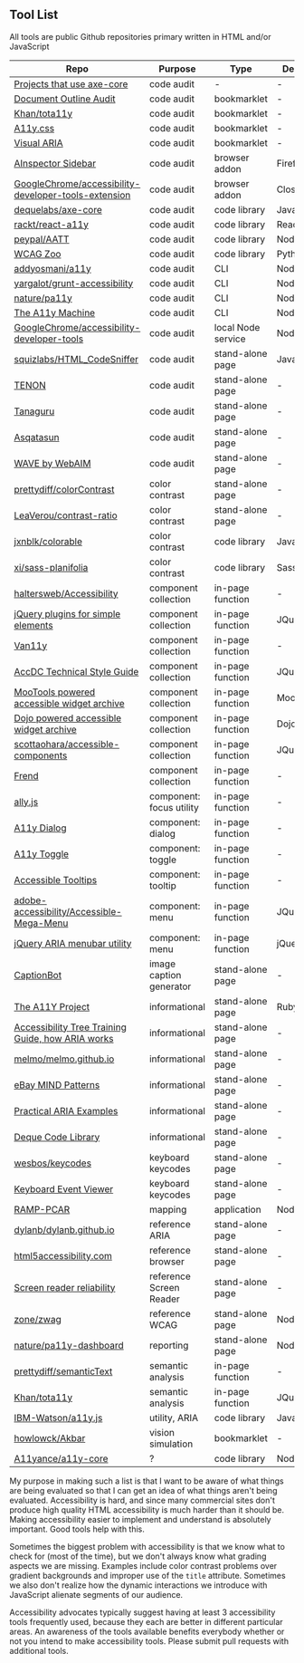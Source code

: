 Tool List
---

All tools are public Github repositories primary written in HTML and/or JavaScript

Repo                                                                                                                                 |Purpose                 |Type              |Dependencies
-------------------------------------------------------------------------------------------------------------------------------------|------------------------|------------------|------------
[Projects that use axe-core](https://github.com/dequelabs/axe-core/blob/master/doc/projects.md)                                      |code audit              |-                 |-
[Document Outline Audit](https://github.com/edenspiekermann/outline-audit)                                                           |code audit              |bookmarklet       |-
[Khan/tota11y](https://github.com/Khan/tota11y)                                                                                      |code audit              |bookmarklet       |-
[A11y.css](https://github.com/ffoodd/a11y.css)                                                                                       |code audit              |bookmarklet       |-
[Visual ARIA](https://github.com/accdc/csun-2016)                                                                                    |code audit              |bookmarklet       |-
[AInspector Sidebar](https://ainspector.github.io)                                                                                   |code audit              |browser addon     |Firefox
[GoogleChrome/accessibility-developer-tools-extension](https://github.com/GoogleChrome/accessibility-developer-tools-extension)      |code audit              |browser addon     |Closure Compiler
[dequelabs/axe-core](https://github.com/dequelabs/axe-core)                                                                          |code audit              |code library      |JavaScript
[rackt/react-a11y](https://github.com/reactjs/react-a11y)                                                                            |code audit              |code library      |React
[peypal/AATT](https://github.com/paypal/AATT)                                                                                        |code audit              |code library      |Node/PhantomJS
[WCAG Zoo](https://github.com/data61/wcag-zoo)                                                                                       |code audit              |code library      |Python
[addyosmani/a11y](https://github.com/addyosmani/a11y)                                                                                |code audit              |CLI               |Node/PhantomJS
[yargalot/grunt-accessibility](https://github.com/yargalot/grunt-accessibility)                                                      |code audit              |CLI               |Node/Grunt
[nature/pa11y](https://github.com/springernature/pa11y)                                                                              |code audit              |CLI               |Node/PhantonJS
[The A11y Machine](https://github.com/liip/TheA11yMachine)                                                                           |code audit              |CLI               |Node/PhantomJS
[GoogleChrome/accessibility-developer-tools](https://github.com/GoogleChrome/accessibility-developer-tools)                          |code audit              |local Node service|Node
[squizlabs/HTML_CodeSniffer](https://github.com/squizlabs/HTML_CodeSniffer)                                                          |code audit              |stand-alone page  |JavaScript
[TENON](http://tenon.io/)                                                                                                            |code audit              |stand-alone page  |-
[Tanaguru](https://github.com/Tanaguru/Tanaguru)                                                                                     |code audit              |stand-alone page  |-
[Asqatasun](https://github.com/Asqatasun/Asqatasun)                                                                                  |code audit              |stand-alone page  |-
[WAVE by WebAIM](http://wave.webaim.org/)                                                                                            |code audit              |stand-alone page  |-
[prettydiff/colorContrast](https://github.com/prettydiff/colorContrast)                                                              |color contrast          |stand-alone page  |-
[LeaVerou/contrast-ratio](https://github.com/LeaVerou/contrast-ratio)                                                                |color contrast          |stand-alone page  |-
[jxnblk/colorable](https://github.com/jxnblk/colorable)                                                                              |color contrast          |code library      |JavaScript
[xi/sass-planifolia](https://github.com/xi/sass-planifolia)                                                                          |color contrast          |code library      |Sass
[haltersweb/Accessibility](https://github.com/haltersweb/Accessibility)                                                              |component collection    |in-page function  |-
[jQuery plugins for simple elements](https://a11y.nicolas-hoffmann.net/)                                                             |component collection    |in-page function  |JQuery
[Van11y](https://van11y.net/)                                                                                                        |component collection    |in-page function  |-
[AccDC Technical Style Guide](https://github.com/accdc/tsg)                                                                          |component collection    |in-page function  |JQuery
[MooTools powered accessible widget archive](https://github.com/accdc/tsg-mootools)                                                  |component collection    |in-page function  |MooTools
[Dojo powered accessible widget archive](https://github.com/accdc/tsg-dojo)                                                          |component collection    |in-page function  |Dojo
[scottaohara/accessible-components](https://github.com/scottaohara/accessible-components)                                            |component collection    |in-page function  |JQuery
[Frend](https://github.com/frend/frend.co)                                                                                           |component collection    |in-page function  |-
[ally.js](http://allyjs.io/)                                                                                                         |component: focus utility|in-page function  |-
[A11y Dialog](https://github.com/edenspiekermann/a11y-dialog)                                                                        |component: dialog       |in-page function  |-
[A11y Toggle](https://github.com/edenspiekermann/a11y-toggle)                                                                        |component: toggle       |in-page function  |-
[Accessible Tooltips](https://github.com/timwright12/a11y-tooltips)                                                                  |component: tooltip      |in-page function  |-
[adobe-accessibility/Accessible-Mega-Menu](https://github.com/adobe-accessibility/Accessible-Mega-Menu)                              |component: menu         |in-page function  |JQuery
[jQuery ARIA menubar utility](https://github.com/accdc/aria-menubar)                                                                 |component: menu         |in-page function  |jQuery
[CaptionBot](https://www.captionbot.ai/)                                                                                             |image caption generator |stand-alone page  |-
[The A11Y Project](https://a11yproject.com)                                                                                          |informational           |stand-alone page  |Ruby
[Accessibility Tree Training Guide, how ARIA works](http://whatsock.com/training)                                                    |informational           |stand-alone page  |-
[melmo/melmo.github.io](https://github.com/melmo/melmo.github.io)                                                                    |informational           |stand-alone page  |-
[eBay MIND Patterns](https://www.gitbook.com/book/ebay/mindpatterns/details)                                                         |informational           |stand-alone page  |-
[Practical ARIA Examples](http://heydonworks.com/practical_aria_examples/)                                                           |informational           |stand-alone page  |-
[Deque Code Library](https://dequeuniversity.com/library/)                                                                           |informational           |stand-alone page  |-
[wesbos/keycodes](https://github.com/wesbos/keycodes)                                                                                |keyboard keycodes       |stand-alone page  |-
[Keyboard Event Viewer](http://w3c.github.io/uievents/tools/key-event-viewer.html)                                                   |keyboard keycodes       |stand-alone page  |-
[RAMP-PCAR](https://github.com/RAMP-PCAR/RAMP-PCAR)                                                                                  |mapping                 |application       |Node/Grunt
[dylanb/dylanb.github.io](https://github.com/dylanb/dylanb.github.io)                                                                |reference ARIA          |stand-alone page  |-
[html5accessibility.com](http://html5accessibility.com/)                                                                             |reference browser       |stand-alone page  |-
[Screen reader reliability](https://www.powermapper.com/tests/screen-readers/)                                                       |reference Screen Reader |stand-alone page  |-
[zone/zwag](https://github.com/zone/zwag)                                                                                            |reference WCAG          |stand-alone page  |Node
[nature/pa11y-dashboard](https://github.com/springernature/pa11y-dashboard)                                                          |reporting               |stand-alone page  |Node/PhantomJS
[prettydiff/semanticText](https://github.com/prettydiff/semanticText)                                                                |semantic analysis       |in-page function  |-
[Khan/tota11y](https://github.com/Khan/tota11y)                                                                                      |semantic analysis       |in-page function  |JQuery
[IBM-Watson/a11y.js](https://github.com/IBM-Watson/a11y.js)                                                                          |utility, ARIA           |code library      |JavaScript
[howlowck/Akbar](https://github.com/howlowck/Akbar)                                                                                  |vision simulation       |bookmarklet       |-
[A11yance/a11y-core](https://github.com/A11yance/a11y-core)                                                                          |?                       |code library      |Node/Grunt



My purpose in making such a list is that I want to be aware of what things are being evaluated so that I can get an idea of what things aren't being evaluated.  Accessibility is hard, and since many commercial sites don't produce high quality HTML accessibility is much harder than it should be.  Making accessibility easier to implement and understand is absolutely important.  Good tools help with this.

Sometimes the biggest problem with accessibility is that we know what to check for (most of the time), but we don't always know what grading aspects we are missing.  Examples include color contrast problems over gradient backgrounds and improper use of the `title` attribute.  Sometimes we also don't realize how the dynamic interactions we introduce with JavaScript alienate segments of our audience.

Accessibility advocates typically suggest having at least 3 accessibility tools frequently used, because they each are better in different particular areas.  An awareness of the tools available benefits everybody whether or not you intend to make accessibility tools.  Please submit pull requests with additional tools.
